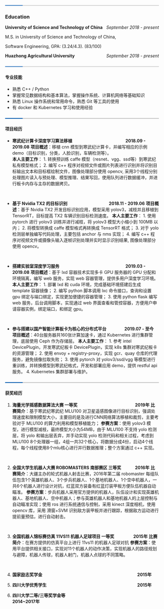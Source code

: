 <!-- <h1 align = "center">Fan Wu</h1>
<center> University of Science and Technology of China, Anhui 230026, China</center> -->


![](./split.png)

### Education

**University of Science and Technology of China**  <span style="float:right" face="italic"> *September 2018 - present* </span>

M.S. in University of Science and Technology of China,

Software Engineering, GPA: (3.24/4.3).  (83/100)

**Huazhong Agricultural University** <span style="float:right" face="italic"> *September 2018 - present* </span>






<span style="float:right" face="italic"> </span>


![](./split.png)

#### 专业技能

* 熟悉 C++ / Python
* 掌握常见数据结构和基本算法，掌握操作系统、计算机网络等基础知识
* 熟悉 Linux 操作系统和常用命令，熟悉 Git 等工具的使用
* 有 docker 和 Kubernetes 学习和使用经验

![](./split.png)

#### 项目经历

* **寒武纪计算卡深度学习算法移植 &emsp;&emsp;&emsp;&emsp;&emsp;&emsp;&emsp;&emsp;&emsp;&emsp;&emsp;&emsp; 2018.09 - 2019.08**
    **项目概述**：移植 cnn 模型到寒武纪计算卡，并编写相应的示例 demo（目标识别，分类，人脸识别，车辆检测等）。  
    **本人主要工作**： 
      1. 转换预训练 caffe 模型（resnet、vgg、ssd等）到寒武纪私有模型格式；
      2. 编写 c++ 程序对视频文件或图片列表进行识别并将识别目标输出文本和目标框绘制文件，图像处理部分使用 opencv, 采用3个线程分别处理图片读入与预处理、模型推理、结果写回，使用队列进行数据缓冲，并进行板卡内存与主存的数据拷贝。

<br>

* **基于 Nvidia TX2 的目标识别 &emsp;&emsp;&emsp;&emsp;&emsp;&emsp;&emsp;&emsp; &emsp; 2018.11 - 2019.06**
    **项目概述**：基于 Nvidia TX2 开发目标识别应用，模型采用 yolov3，减枝并且移植到 TensorRT，目标提高 TX2 车辆识别目标检测速度。 
    **本人主要工作**： 
      1. 使用 pytorch 进行 yolov3 训练并进行减枝，将 yolov3 模型大小缩小到 100MB 以内；
      2. 将模型转换成 caffe 模型格式再转换成 TensorRT 格式；
      3. 对于 yolo 检测层单独编写代码处理，主要包括 anchor 与 nms 实现；
      4. 编写 c++ 程序对视频文件或摄像头输入逐帧识别处理并实时显示识别结果, 图像处理部分使用 opencv。

<br>

* **搭建实验室深度学习服务 &emsp;&emsp;&emsp;&emsp;&emsp;&emsp;&emsp;&emsp;&emsp;&emsp;&emsp;&emsp;&emsp;&emsp;&emsp; 2019.03 - 2019.08**
    **项目概述**：基于 lxd 容器技术实现多卡 GPU 服务器的 GPU 分配和环境隔离，编写 web 服务，实现 web 容器管理，提供多用户深度学习环境。 
    **本人主要工作**：
      1. 部署 lxd 和 cuda 环境，完成基础环境搭建后生成 template 容器镜像；
      2. 编写 python 脚本调用 lxc 命令接口，查询和设置 gpu 绑定与端口绑定，实现更加便捷的容器管理；
      3. 使用 python flask 编写 web 服务，后台调用脚本，实现通过 web 界面查看和管控容器，方便用户申请容器实例，绑定端口，和绑定 gpu。

<br>

* **参与搭建以国产智能计算板卡为核心的分布式平台 &emsp;&emsp;&emsp;&emsp;2019.07 - 至今**
    **项目概述**：40台服务器共160张计算加速卡，通过 Kubernetes 进行集群管理，底层使用 Ceph 作为存储层。
    **本人主要工作**： 
      1. 参考 intel DevicePlugin，开发寒武纪板卡 DevicePlugin，实现 k8s 集群对寒武纪板卡的资源管理；
      2. 使用 envoy + registry-proxy，实现 gcr、quay 仓库的代理服务，避免镜像拉取失败；
      3. 使用 pytorch 对 yolov3/ssd/vgg 等模型进行重训练，并转换模型到寒武纪格式，开发和部署应用 demo，提供 restful api 服务。
      4. Kubernetes 集群部署与维护。
      
![](./split.png)

#### 获奖经历

1. **海量光学摇感数据算法大赛 一等奖 &emsp;&emsp;&emsp;&emsp;&emsp;&emsp;&emsp;&emsp;&emsp;&emsp;&emsp;&emsp;&emsp; 2019年**
  **比赛简介**：基于寒武纪寒武纪 MLU100 对卫星遥感图像进行目标识别，强调处理速度和限制模型大小，主要目的是及进行CNN网络算法移植和裁剪，主要考验对于 MLU100 的算力利用和模型移植能力；
  **参赛方案**：使用 yolov3 模型，进行模型减枝，最终模型大小为54MB，由于 MLU100 不支持 yolo 检测层，将 yolo 和输出层丢弃，并手动实现 yolo 检测代码和相关过程，考虑到 MLU100 8个处理器一组，4组一共32个核心，将数据分成4份，启动4个线程，每个线程使用8个mlu核心进行并行数据推理；整个方案通过 c++ 实现。

<br>

2. **全国大学生机器人大赛 ROBOMASTERS 南部赛区 三等奖 &emsp;&emsp;&emsp;2016年**
  **比赛简介**：大疆主办的轮式机器人射击比赛，2016年第二届 robomaster 每组队伍包含1个英雄机器人、3个步兵机器人、1个基地机器人、1个空中机器人，一共6个机器人进行设计对抗，红蓝双方装备有红蓝灯装甲板方便队伍机器自动瞄准。
  **参赛方案**：步兵机器人采用官方提供的机器人，队伍设计和实现英雄机器人、基地机器人、空中机器人；参与英雄机器人和基地机器人的上层控制与自动瞄准实现；使用 ros 进行系统通信与控制，采用 kinect 深度相机，使用 opencv 库，采用 滑窗+SVM 识别敌方装甲板并进行跟踪，根据敌方运动进行提前量预估，进行自动射击。

<br>

3. **全国机器人锦标赛仿真 11VS11 机器人足球项目 一等奖 &emsp;&emsp;&emsp;&emsp; 2015年**
  **比赛简介**：在赛方提供的仿真平台上进行 11vs11 的机器人足球对抗
  **参赛方案**：使用平台提供相关接口，实现对11个机器人的动作决策，实现机器人的路径规划与避障，机器人传球，机器人射门，机器人点球的不同策略。

<br>

4. **国家励志奖学金 &emsp;&emsp;&emsp;&emsp;&emsp;&emsp;&emsp;&emsp;&emsp;&emsp;&emsp;&emsp;&emsp;&emsp;&emsp;&emsp;&emsp;&emsp;&emsp;&emsp;&emsp;&emsp;2015年**

5. **四川大学优秀学生 &emsp;&emsp;&emsp;&emsp;&emsp;&emsp;&emsp;&emsp;&emsp;&emsp;&emsp;&emsp;&emsp;&emsp;&emsp;&emsp;&emsp;&emsp;&emsp;&emsp;&emsp;2015年**

6. **四川大学二等/三等奖学金等  &emsp;&emsp;&emsp;&emsp;&emsp;&emsp;&emsp;&emsp;&emsp;&emsp;&emsp;&emsp;&emsp;&emsp;&emsp;&emsp;&ensp;2014~2017年**